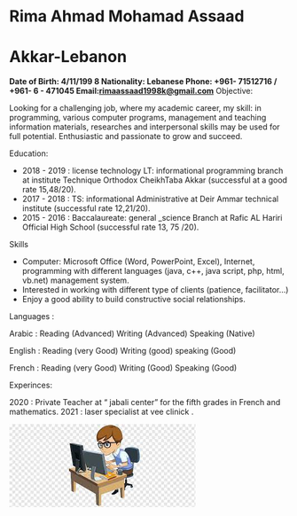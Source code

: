 # Rima Ahmad Mohamad Assaad

# Akkar-Lebanon

**Date of Birth: 4/11/199 8
Nationality: Lebanese
Phone: +961- 71512716 / +961- 6 - 471045
Email:rimaassaad1998k@gmail.com**
Objective:

Looking for a challenging job, where my academic career, my skill: in programming,
various computer programs, management and teaching information materials,
researches and interpersonal skills may be used for full potential. Enthusiastic and
passionate to grow and succeed.

Education:

- 2018 - 2019 : license technology LT: informational programming
    branch at institute Technique Orthodox CheikhTaba Akkar (successful
    at a good rate 15,48/20).
- 2017 - 2018 : TS: informational Administrative at Deir Ammar
    technical institute (successful rate 12,21/20).
- 2015 - 2016 : Baccalaureate: general _science Branch at Rafic AL
    Hariri Official High School (successful rate 13, 75 /20).

Skills

- Computer: Microsoft Office (Word, PowerPoint, Excel), Internet,
    programming with different languages (java, c++, java script, php, html,
    vb.net) management system.
- Interested in working with different type of clients (patience, facilitator...)
- Enjoy a good ability to build constructive social relationships.

Languages :

Arabic : Reading (Advanced) Writing (Advanced) Speaking (Native)

English : Reading (very Good) Writing (good) speaking (Good)

French : Reading (very Good) Writing (Good) Speaking (Good)


Experinces:

2020 : Private Teacher at “ jabali center” for the fifth grades in French and
mathematics.
2021 : laser specialist at vee clinick .


![my image](download.JPG)